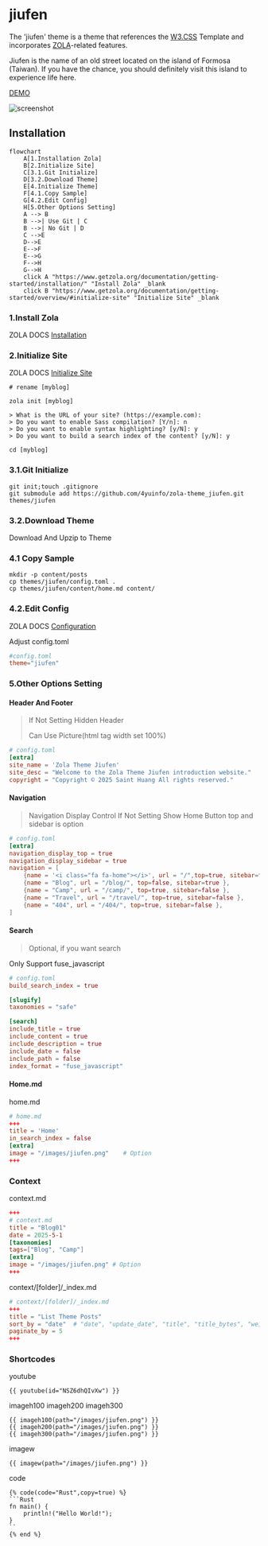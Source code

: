 # jiufen
The 'jiufen' theme is a theme that references the [W3.CSS](https://www.w3schools.com/w3css/) 
Template and incorporates [ZOLA](https://www.getzola.org/)-related features. 

Jiufen is the name of an old street located on the island of Formosa (Taiwan). 
If you have the chance, you should definitely visit this island to experience life here.

[DEMO](https://4yuinfo.github.io/zola-theme_jiufen/)

![screenshot](https://4yuinfo.github.io/zola-theme_jiufen/images/screenshot.png)

## Installation
```mermaid
flowchart
    A[1.Installation Zola]
    B[2.Initialize Site]
    C[3.1.Git Initialize]
    D[3.2.Download Theme]
    E[4.Initialize Theme]
    F[4.1.Copy Sample]
    G[4.2.Edit Config]
    H[5.Other Options Setting]
    A --> B
    B -->| Use Git | C
    B -->| No Git | D
    C -->E
    D-->E
    E-->F
    E-->G
    F-->H
    G-->H
    click A "https://www.getzola.org/documentation/getting-started/installation/" "Install Zola" _blank
    click B "https://www.getzola.org/documentation/getting-started/overview/#initialize-site" "Initialize Site" _blank
```

### 1.Install Zola 
ZOLA DOCS [Installation](https://www.getzola.org/documentation/getting-started/installation/)

### 2.Initialize Site
ZOLA DOCS [Initialize Site](https://www.getzola.org/documentation/getting-started/overview/#initialize-site)

```shell
# rename [myblog]

zola init [myblog]

> What is the URL of your site? (https://example.com):
> Do you want to enable Sass compilation? [Y/n]: n
> Do you want to enable syntax highlighting? [y/N]: y
> Do you want to build a search index of the content? [y/N]: y

cd [myblog]
```

### 3.1.Git Initialize
```shell
git init;touch .gitignore
git submodule add https://github.com/4yuinfo/zola-theme_jiufen.git themes/jiufen
```

### 3.2.Download Theme
Download And Upzip to Theme

### 4.1 Copy Sample
```shell
mkdir -p content/posts
cp themes/jiufen/config.toml .
cp themes/jiufen/content/home.md content/
```

### 4.2.Edit Config
ZOLA DOCS [Configuration](https://www.getzola.org/documentation/getting-started/configuration/)

Adjust config.toml
```toml
#config.toml
theme="jiufen"
```

### 5.Other Options Setting

#### Header And Footer

> If Not Setting Hidden Header
> 
> Can Use Picture(html tag width set 100%)

```toml
# config.toml
[extra]
site_name = 'Zola Theme Jiufen'
site_desc = "Welcome to the Zola Theme Jiufen introduction website."
copyright = "Copyright © 2025 Saint Huang All rights reserved."
```

#### Navigation

> Navigation Display Control
> If Not Setting Show Home Button
> top and sidebar is option

```toml
# config.toml
[extra]
navigation_display_top = true
navigation_display_sidebar = true
navigation = [
    {name = '<i class="fa fa-home"></i>', url = "/",top=true, sitebar=false },
    {name = "Blog", url = "/blog/", top=false, sitebar=true },
    {name = "Camp", url = "/camp/", top=true, sitebar=false },
    {name = "Travel", url = "/travel/", top=true, sitebar=false },
    {name = "404", url = "/404/", top=true, sitebar=false },
]
```

#### Search

> Optional, if you want search

Only Support fuse_javascript
```toml
# config.toml
build_search_index = true

[slugify]
taxonomies = "safe"

[search]
include_title = true
include_content = true
include_description = true
include_date = false
include_path = false
index_format = "fuse_javascript"
```

#### Home.md

home.md
```toml
# home.md
+++
title = 'Home'
in_search_index = false
[extra]
image = "/images/jiufen.png"    # Option
+++
```

### Context 
context.md
```toml
+++
# context.md
title = "Blog01"
date = 2025-5-1
[taxonomies]
tags=["Blog", "Camp"]
[extra]
image = "/images/jiufen.png" # Option
+++
```

context/[folder]/_index.md
```toml
# context/[folder]/_index.md
+++
title = "List Theme Posts"
sort_by = "date"  # "date", "update_date", "title", "title_bytes", "weight", "slug"
paginate_by = 5
+++
```

### Shortcodes

youtube
```context
{{ youtube(id="NSZ6dhQIvXw") }}
```

imageh100
imageh200
imageh300
```context
{{ imageh100(path="/images/jiufen.png") }}
{{ imageh200(path="/images/jiufen.png") }}
{{ imageh300(path="/images/jiufen.png") }}
```

imagew
```context
{{ imagew(path="/images/jiufen.png") }}
```

code
 
```context
{% code(code="Rust",copy=true) %}
```Rust
fn main() {
    println!("Hello World!");
}
``
{% end %}
```
